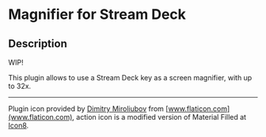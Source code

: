 # Magnifier for Stream Deck

## Description

WIP!

This plugin allows to use a Stream Deck key as a screen magnifier, with up to 32x.

---

Plugin icon provided by [Dimitry Miroliubov](https://www.flaticon.com/authors/dimitry-miroliubov) from [www.flaticon.com](www.flaticon.com), action icon is a modified version of Material Filled at [Icon8](https://icons8.com/).

